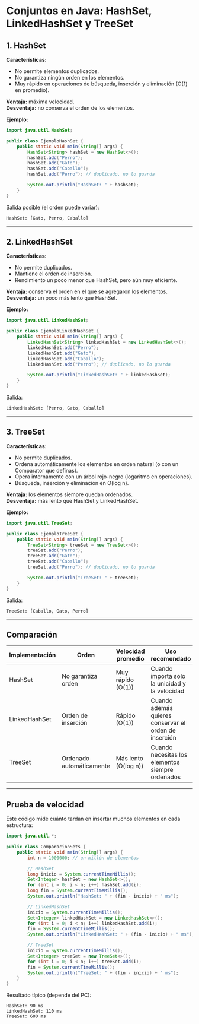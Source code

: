 # Conjuntos en Java: HashSet, LinkedHashSet y TreeSet

## 1. HashSet
**Características:**
- No permite elementos duplicados.
- No garantiza ningún orden en los elementos.
- Muy rápido en operaciones de búsqueda, inserción y eliminación (O(1) en promedio).

**Ventaja:** máxima velocidad.  
**Desventaja:** no conserva el orden de los elementos.

**Ejemplo:**
```java
import java.util.HashSet;

public class EjemploHashSet {
    public static void main(String[] args) {
        HashSet<String> hashSet = new HashSet<>();
        hashSet.add("Perro");
        hashSet.add("Gato");
        hashSet.add("Caballo");
        hashSet.add("Perro"); // duplicado, no lo guarda

        System.out.println("HashSet: " + hashSet);
    }
}
```
Salida posible (el orden puede variar):
```
HashSet: [Gato, Perro, Caballo]
```

---

## 2. LinkedHashSet
**Características:**
- No permite duplicados.
- Mantiene el orden de inserción.
- Rendimiento un poco menor que HashSet, pero aún muy eficiente.

**Ventaja:** conserva el orden en el que se agregaron los elementos.  
**Desventaja:** un poco más lento que HashSet.

**Ejemplo:**
```java
import java.util.LinkedHashSet;

public class EjemploLinkedHashSet {
    public static void main(String[] args) {
        LinkedHashSet<String> linkedHashSet = new LinkedHashSet<>();
        linkedHashSet.add("Perro");
        linkedHashSet.add("Gato");
        linkedHashSet.add("Caballo");
        linkedHashSet.add("Perro"); // duplicado, no lo guarda

        System.out.println("LinkedHashSet: " + linkedHashSet);
    }
}
```
Salida:
```
LinkedHashSet: [Perro, Gato, Caballo]
```

---

## 3. TreeSet
**Características:**
- No permite duplicados.
- Ordena automáticamente los elementos en orden natural (o con un Comparator que definas).
- Opera internamente con un árbol rojo-negro (logaritmo en operaciones).
- Búsqueda, inserción y eliminación en O(log n).

**Ventaja:** los elementos siempre quedan ordenados.  
**Desventaja:** más lento que HashSet y LinkedHashSet.

**Ejemplo:**
```java
import java.util.TreeSet;

public class EjemploTreeSet {
    public static void main(String[] args) {
        TreeSet<String> treeSet = new TreeSet<>();
        treeSet.add("Perro");
        treeSet.add("Gato");
        treeSet.add("Caballo");
        treeSet.add("Perro"); // duplicado, no lo guarda

        System.out.println("TreeSet: " + treeSet);
    }
}
```
Salida:
```
TreeSet: [Caballo, Gato, Perro]
```

---

## Comparación

| Implementación   | Orden                   | Velocidad promedio | Uso recomendado |
|------------------|-------------------------|---------------------|-----------------|
| HashSet          | No garantiza orden      | Muy rápido (O(1))  | Cuando importa solo la unicidad y la velocidad |
| LinkedHashSet    | Orden de inserción      | Rápido (O(1))      | Cuando además quieres conservar el orden de inserción |
| TreeSet          | Ordenado automáticamente | Más lento (O(log n)) | Cuando necesitas los elementos siempre ordenados |

---

## Prueba de velocidad

Este código mide cuánto tardan en insertar muchos elementos en cada estructura:

```java
import java.util.*;

public class ComparacionSets {
    public static void main(String[] args) {
        int n = 1000000; // un millón de elementos

        // HashSet
        long inicio = System.currentTimeMillis();
        Set<Integer> hashSet = new HashSet<>();
        for (int i = 0; i < n; i++) hashSet.add(i);
        long fin = System.currentTimeMillis();
        System.out.println("HashSet: " + (fin - inicio) + " ms");

        // LinkedHashSet
        inicio = System.currentTimeMillis();
        Set<Integer> linkedHashSet = new LinkedHashSet<>();
        for (int i = 0; i < n; i++) linkedHashSet.add(i);
        fin = System.currentTimeMillis();
        System.out.println("LinkedHashSet: " + (fin - inicio) + " ms");

        // TreeSet
        inicio = System.currentTimeMillis();
        Set<Integer> treeSet = new TreeSet<>();
        for (int i = 0; i < n; i++) treeSet.add(i);
        fin = System.currentTimeMillis();
        System.out.println("TreeSet: " + (fin - inicio) + " ms");
    }
}
```

Resultado típico (depende del PC):
```
HashSet: 90 ms
LinkedHashSet: 110 ms
TreeSet: 600 ms
```
